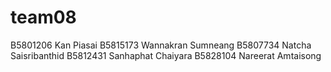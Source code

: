 # team08
B5801206 Kan Piasai
B5815173 Wannakran Sumneang
B5807734 Natcha Saisribanthid
B5812431 Sanhaphat Chaiyara
B5828104 Nareerat Amtaisong